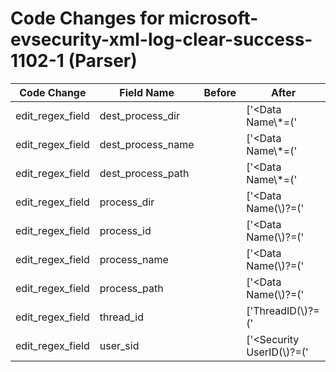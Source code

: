 # Code Changes for microsoft-evsecurity-xml-log-clear-success-1102-1 (Parser)

| Code Change | Field Name | Before | After |
|-------------|------------|--------|-------|
| edit_regex_field | dest_process_dir |  | ['<Data Name\\*=(\'|")TargetProcessName(\'|")>({dest_process_path}({dest_process_dir}[^<>]*?[\\\/]+)?({dest_process_name}[^<>\\\/]+))</Data>'] |
| edit_regex_field | dest_process_name |  | ['<Data Name\\*=(\'|")TargetProcessName(\'|")>({dest_process_path}({dest_process_dir}[^<>]*?[\\\/]+)?({dest_process_name}[^<>\\\/]+))</Data>'] |
| edit_regex_field | dest_process_path |  | ['<Data Name\\*=(\'|")TargetProcessName(\'|")>({dest_process_path}({dest_process_dir}[^<>]*?[\\\/]+)?({dest_process_name}[^<>\\\/]+))</Data>'] |
| edit_regex_field | process_dir |  | ['<Data Name(\\)?=(\'|")ProcessName(\'|")>({process_path}({process_dir}[^<>]*?[\\\/]+)?({process_name}[^<>\\\/]+))</Data>'] |
| edit_regex_field | process_id |  | ['<Data Name(\\)?=(\'|")ProcessId(\'|")>({process_id}[^<]+?)\s*</Data>', '<Execution ProcessID(\\)?=(\'|")({process_id}[^"\']+)'] |
| edit_regex_field | process_name |  | ['<Data Name(\\)?=(\'|")ProcessName(\'|")>({process_path}({process_dir}[^<>]*?[\\\/]+)?({process_name}[^<>\\\/]+))</Data>', '<Message>Process (\'|")?({process_name}[^\s\'"]+)'] |
| edit_regex_field | process_path |  | ['<Data Name(\\)?=(\'|")ProcessName(\'|")>({process_path}({process_dir}[^<>]*?[\\\/]+)?({process_name}[^<>\\\/]+))</Data>'] |
| edit_regex_field | thread_id |  | ['ThreadID(\\)?=(\'|")({thread_id}\d+)'] |
| edit_regex_field | user_sid |  | ['<Security UserID(\\)?=(\'|")({user_sid}[^\'"]+)', 'Security ID:\s*({user_sid}\S+)\s+Account Name:'] |